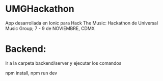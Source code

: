 # UMGHackathon
App desarrollada en Ionic para Hack The Music: Hackathon de Universal Music Group; 7 - 9 de NOVIEMBRE, CDMX

# Backend:

Ir a la carpeta backend/server y ejecutar los comandos

npm install,
npm run dev
